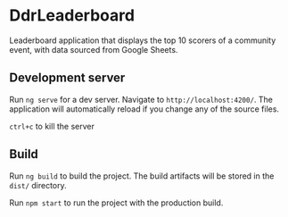 # DdrLeaderboard

Leaderboard application that displays the top 10 scorers of a community event, with data sourced from Google Sheets.

## Development server

Run `ng serve` for a dev server. Navigate to `http://localhost:4200/`. The application will automatically reload if you change any of the source files.

`ctrl+c` to kill the server

## Build

Run `ng build` to build the project. The build artifacts will be stored in the `dist/` directory.

Run `npm start` to run the project with the production build.
